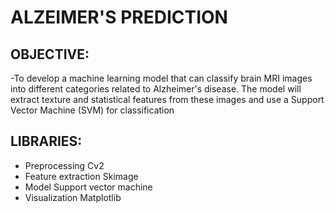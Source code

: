 # ALZEIMER'S PREDICTION

## OBJECTIVE:
-To develop a machine learning model that can classify brain MRI images into different categories related to Alzheimer's disease. The model will extract texture and statistical features from these images and use a Support Vector Machine (SVM) for classification

## LIBRARIES:
- Preprocessing Cv2 
- Feature extraction Skimage 
- Model Support vector machine 
- Visualization Matplotlib

